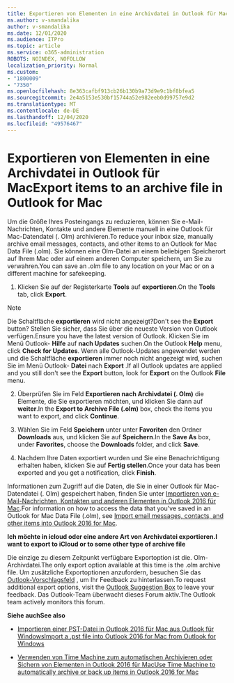 ```yaml
---
title: Exportieren von Elementen in eine Archivdatei in Outlook für Mac
ms.author: v-smandalika
author: v-smandalika
ms.date: 12/01/2020
ms.audience: ITPro
ms.topic: article
ms.service: o365-administration
ROBOTS: NOINDEX, NOFOLLOW
localization_priority: Normal
ms.custom:
- "1800009"
- "7350"
ms.openlocfilehash: 8e363cafbf913cb26b130b9a73d9e9c1bf8bfea5
ms.sourcegitcommit: 2e4a5153e530bf15744a52e982eeb0d99757e9d2
ms.translationtype: MT
ms.contentlocale: de-DE
ms.lasthandoff: 12/04/2020
ms.locfileid: "49576467"
---
```

# <a name="export-items-to-an-archive-file-in-outlook-for-mac"></a><span data-ttu-id="0c921-102">Exportieren von Elementen in eine Archivdatei in Outlook für Mac</span><span class="sxs-lookup"><span data-stu-id="0c921-102">Export items to an archive file in Outlook for Mac</span></span>

<span data-ttu-id="0c921-103">Um die Größe Ihres Posteingangs zu reduzieren, können Sie e-Mail-Nachrichten, Kontakte und andere Elemente manuell in eine Outlook für Mac-Datendatei (. Olm) archivieren.</span><span class="sxs-lookup"><span data-stu-id="0c921-103">To reduce your inbox size, manually archive email messages, contacts, and other items to an Outlook for Mac Data File (.olm).</span></span> <span data-ttu-id="0c921-104">Sie können eine Olm-Datei an einem beliebigen Speicherort auf Ihrem Mac oder auf einem anderen Computer speichern, um Sie zu verwahren.</span><span class="sxs-lookup"><span data-stu-id="0c921-104">You can save an .olm file to any location on your Mac or on a different machine for safekeeping.</span></span>

1. <span data-ttu-id="0c921-105">Klicken Sie auf der Registerkarte **Tools** auf **exportieren**.</span><span class="sxs-lookup"><span data-stu-id="0c921-105">On the **Tools** tab, click **Export**.</span></span>

> [!NOTE]
> <span data-ttu-id="0c921-106">Die Schaltfläche **exportieren** wird nicht angezeigt?</span><span class="sxs-lookup"><span data-stu-id="0c921-106">Don't see the **Export** button?</span></span> <span data-ttu-id="0c921-107">Stellen Sie sicher, dass Sie über die neueste Version von Outlook verfügen.</span><span class="sxs-lookup"><span data-stu-id="0c921-107">Ensure you have the latest version of Outlook.</span></span> <span data-ttu-id="0c921-108">Klicken Sie im Menü Outlook- **Hilfe** auf **nach Updates** suchen.</span><span class="sxs-lookup"><span data-stu-id="0c921-108">On the Outlook **Help** menu, click **Check for Updates**.</span></span> <span data-ttu-id="0c921-109">Wenn alle Outlook-Updates angewendet werden und die Schaltfläche **exportieren** immer noch nicht angezeigt wird, suchen Sie im Menü Outlook- **Datei** nach **Export** .</span><span class="sxs-lookup"><span data-stu-id="0c921-109">If all Outlook updates are applied and you still don't see the **Export** button, look for **Export** on the Outlook **File** menu.</span></span>

2. <span data-ttu-id="0c921-110">Überprüfen Sie im Feld **Exportieren nach Archivdatei (. Olm)** die Elemente, die Sie exportieren möchten, und klicken Sie dann auf **weiter**.</span><span class="sxs-lookup"><span data-stu-id="0c921-110">In the **Export to Archive File (.olm)** box, check the items you want to export, and click **Continue**.</span></span>

3. <span data-ttu-id="0c921-111">Wählen Sie im Feld **Speichern** unter unter **Favoriten** den Ordner **Downloads** aus, und klicken Sie auf **Speichern**.</span><span class="sxs-lookup"><span data-stu-id="0c921-111">In the **Save As** box, under **Favorites**, choose the **Downloads** folder, and click **Save**.</span></span>

4. <span data-ttu-id="0c921-112">Nachdem Ihre Daten exportiert wurden und Sie eine Benachrichtigung erhalten haben, klicken Sie auf **Fertig stellen**.</span><span class="sxs-lookup"><span data-stu-id="0c921-112">Once your data has been exported and you get a notification, click **Finish**.</span></span>

<span data-ttu-id="0c921-113">Informationen zum Zugriff auf die Daten, die Sie in einer Outlook für Mac-Datendatei (. Olm) gespeichert haben, finden Sie unter [Importieren von e-Mail-Nachrichten, Kontakten und anderen Elementen in Outlook 2016 für Mac](https://support.microsoft.com/office/import-and-export-outlook-email-contacts-and-calendar-92577192-3881-4502-b79d-c3bbada6c8ef#ID0EAACAAA=macOS).</span><span class="sxs-lookup"><span data-stu-id="0c921-113">For information on how to access the data that you've saved in an Outlook for Mac Data File (.olm), see [Import email messages, contacts, and other items into Outlook 2016 for Mac](https://support.microsoft.com/office/import-and-export-outlook-email-contacts-and-calendar-92577192-3881-4502-b79d-c3bbada6c8ef#ID0EAACAAA=macOS).</span></span>

<span data-ttu-id="0c921-114">**Ich möchte in icloud oder eine andere Art von Archivdatei exportieren.**</span><span class="sxs-lookup"><span data-stu-id="0c921-114">**I want to export to iCloud or to some other type of archive file**</span></span>

<span data-ttu-id="0c921-115">Die einzige zu diesem Zeitpunkt verfügbare Exportoption ist die. Olm-Archivdatei.</span><span class="sxs-lookup"><span data-stu-id="0c921-115">The only export option available at this time is the .olm archive file.</span></span> <span data-ttu-id="0c921-116">Um zusätzliche Exportoptionen anzufordern, besuchen Sie das [Outlook-Vorschlagsfeld](https://outlook.uservoice.com/) , um Ihr Feedback zu hinterlassen.</span><span class="sxs-lookup"><span data-stu-id="0c921-116">To request additional export options, visit the [Outlook Suggestion Box](https://outlook.uservoice.com/) to leave your feedback.</span></span> <span data-ttu-id="0c921-117">Das Outlook-Team überwacht dieses Forum aktiv.</span><span class="sxs-lookup"><span data-stu-id="0c921-117">The Outlook team actively monitors this forum.</span></span>

<span data-ttu-id="0c921-118">**Siehe auch**</span><span class="sxs-lookup"><span data-stu-id="0c921-118">**See also**</span></span>

- [<span data-ttu-id="0c921-119">Importieren einer PST-Datei in Outlook 2016 für Mac aus Outlook für Windows</span><span class="sxs-lookup"><span data-stu-id="0c921-119">Import a .pst file into Outlook 2016 for Mac from Outlook for Windows</span></span>](https://support.microsoft.com/office/import-a-pst-file-into-outlook-for-mac-from-outlook-for-windows-b4a6a1d6-94bb-4c85-a4fc-a83dc690e18c)

- [<span data-ttu-id="0c921-120">Verwenden von Time Machine zum automatischen Archivieren oder Sichern von Elementen in Outlook 2016 für Mac</span><span class="sxs-lookup"><span data-stu-id="0c921-120">Use Time Machine to automatically archive or back up items in Outlook 2016 for Mac</span></span>](https://support.microsoft.com/office/automatically-archive-or-back-up-outlook-for-mac-items-441fcce5-2262-4b64-ac8c-fa949df989f5)
